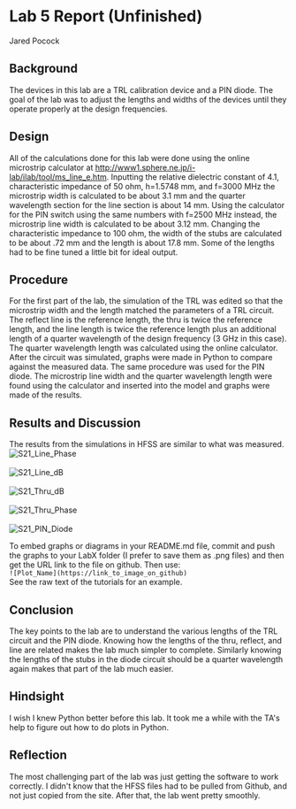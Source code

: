 # Lab 5 Report (Unfinished)
Jared Pocock

## Background
The devices in this lab are a TRL calibration device and a PIN diode. The goal of the lab was to adjust the lengths and widths of the devices until they operate properly at the design frequencies.

## Design
All of the calculations done for this lab were done using the online microstrip calculator at http://www1.sphere.ne.jp/i-lab/ilab/tool/ms_line_e.htm. Inputting the relative dielectric constant of 4.1, characteristic impedance of 50 ohm, h=1.5748 mm, and f=3000 MHz the microstrip width is calculated to be about 3.1 mm and the quarter wavelength section for the line section is about 14 mm. Using the calculator for the PIN switch using the same numbers with f=2500 MHz instead, the microstrip line width is calculated to be about 3.12 mm. Changing the characteristic impedance to 100 ohm, the width of the stubs are calculated to be about .72 mm and the length is about 17.8 mm. Some of the lengths had to be fine tuned a little bit for ideal output.

## Procedure
For the first part of the lab, the simulation of the TRL was edited so that the microstrip width and the length matched the parameters of a TRL circuit. The reflect line is the reference length, the thru is twice the reference length, and the line length is twice the reference length plus an additional length of a quarter wavelength of the design frequency (3 GHz in this case). The quarter wavelength length was calculated using the online calculator. After the circuit was simulated, graphs were made in Python to compare against the measured data. The same procedure was used for the PIN diode. The microstrip line width and the quarter wavelength length were found using the calculator and inserted into the model and graphs were made of the results. 

## Results and Discussion

The results from the simulations in HFSS are similar to what was measured.
<br>
![S21_Line_Phase](https://github.com/CourseReps/ECEN452-Spring2016/blob/master/Students/pocockjg/Lab-05/S21_phase.png) <br>
<br>
![S21_Line_dB](https://github.com/CourseReps/ECEN452-Spring2016/blob/master/Students/pocockjg/Lab-05/S21_Line_dB.png) <br>
<br>
![S21_Thru_dB](https://github.com/CourseReps/ECEN452-Spring2016/blob/master/Students/pocockjg/Lab-05/S21_Thru_dB.png) <br>
<br>
![S21_Thru_Phase](https://github.com/CourseReps/ECEN452-Spring2016/blob/master/Students/pocockjg/Lab-05/S21_Thru_Phase.png) <br>
<br>
![S21_PIN_Diode](https://github.com/CourseReps/ECEN452-Spring2016/blob/master/Students/pocockjg/Lab-05/PIN_diode.png) <br>

To embed graphs or diagrams in your README.md file, commit and push the graphs to your LabX folder (I prefer to save them as .png files) and then get the URL link to the file on github. Then use: <br>
`![Plot_Name](https://link_to_image_on_github)` <br>
See the raw text of the tutorials for an example.

## Conclusion
The key points to the lab are to understand the various lengths of the TRL circuit and the PIN diode. Knowing how the lengths of the thru, reflect, and line are related makes the lab much simpler to complete. Similarly knowing the lengths of the stubs in the diode circuit should be a quarter wavelength again makes that part of the lab much easier.

## Hindsight
I wish I knew Python better before this lab. It took me a while with the TA's help to figure out how to do plots in Python. 

## Reflection
The most challenging part of the lab was just getting the software to work correctly. I didn't know that the HFSS files had to be pulled from Github, and not just copied from the site. After that, the lab went pretty smoothly.
